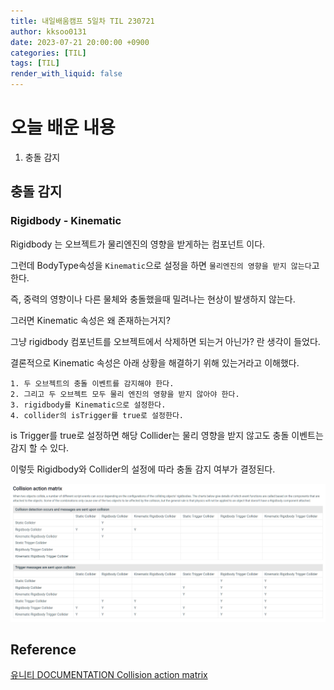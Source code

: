 ```yaml
---
title: 내일배움캠프 5일차 TIL 230721
author: kksoo0131
date: 2023-07-21 20:00:00 +0900
categories: [TIL]
tags: [TIL]
render_with_liquid: false
---
```

# 오늘 배운 내용
1. 충돌 감지

## 충돌 감지

### Rigidbody - Kinematic
Rigidbody 는 오브젝트가 물리엔진의 영향을 받게하는 컴포넌트 이다.

그런데 BodyType속성을 `Kinematic`으로 설정을 하면 `물리엔진의 영향을 받지 않는다`고 한다.

즉, 중력의 영향이나 다른 물체와 충돌했을때 밀려나는 현상이 발생하지 않는다.

그러면 Kinematic 속성은 왜 존재하는거지? 

그냥 rigidbody 컴포넌트를 오브젝트에서 삭제하면 되는거 아닌가? 란 생각이 들었다.

결론적으로 Kinematic 속성은 아래 상황을 해결하기 위해 있는거라고 이해했다.

    1. 두 오브젝트의 충돌 이벤트를 감지해야 한다.
    2. 그리고 두 오브젝트 모두 물리 엔진의 영향을 받지 않아야 한다.
    3. rigidbody를 Kinematic으로 설정한다.
    4. collider의 isTrigger를 true로 설정한다. 
   
is Trigger를 true로 설정하면 해당 Collider는 물리 영향을 받지 않고도 충돌 이벤트는 감지 할 수 있다.

이렇듯 Rigidbody와 Collider의 설정에 따라 충돌 감지 여부가 결정된다.

![유니티 DOCUMENTATION Collision action matrix](/assets/img/post/2023-07-21-TIL-5-1.png)

## Reference
[유니티 DOCUMENTATION Collision action matrix](https://docs.unity3d.com/2018.4/Documentation/Manual/CollidersOverview.html)